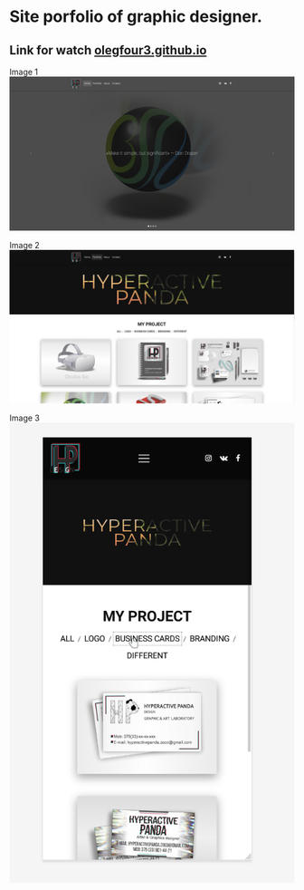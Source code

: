 # Site porfolio of graphic designer.

## Link for watch [olegfour3.github.io](https://olegfour3.github.io/portfolio.html)

Image 1
![Image alt](https://github.com/olegfour3/olegfour3.github.io/blob/master/Screenshot_1.png)

Image 2
![Image alt](https://github.com/olegfour3/olegfour3.github.io/blob/master/Screenshot_2.png)

Image 3
![Image alt](https://github.com/olegfour3/olegfour3.github.io/blob/master/Screenshot_3.png)

